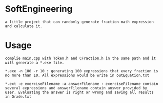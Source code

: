 # SoftEngineering
    a little project that can randomly generate fraction math expression and calculate it.
    
# Usage
    complie main.cpp with Token.h and CFraction.h in the same path and it will generate a *.exe file.
    
    *.exe -n 100 -r 10 : generating 100 expressions that every fraction is no more than 10. All expressions would be write in outEquation.txt
    
    *.ext -e exerciseFilename -a answerFilename : exerciseFilename contain several expressions and answerFilename contain answer provided by user. Evaluating the answer is right or wrong and saving all results in Grade.txt
 